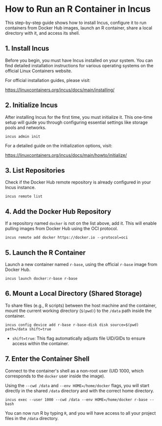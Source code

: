 # How to Run an R Container in Incus

This step-by-step guide shows how to install Incus, configure it to run containers from Docker Hub images, launch an R container, share a local directory with it, and access its shell.

## 1. Install Incus

Before you begin, you must have Incus installed on your system. You can find detailed installation instructions for various operating systems on the official Linux Containers website.

For official installation guides, please visit:

https://linuxcontainers.org/incus/docs/main/installing/

## 2. Initialize Incus

After installing Incus for the first time, you must initialize it. This one-time setup will guide you through configuring essential settings like storage pools and networks.

```
incus admin init
```

For a detailed guide on the initialization options, visit:

https://linuxcontainers.org/incus/docs/main/howto/initialize/

## 3. List Repositories

Check if the Docker Hub remote repository is already configured in your Incus instance.

```
incus remote list
```

## 4. Add the Docker Hub Repository

If a repository named `docker` is not on the list above, add it. This will enable pulling images from Docker Hub using the OCI protocol.

```
incus remote add docker https://docker.io --protocol=oci
```

## 5. Launch the R Container

Launch a new container named `r-base`, using the official `r-base` image from Docker Hub.

```
incus launch docker:r-base r-base
```

## 6. Mount a Local Directory (Shared Storage)

To share files (e.g., R scripts) between the host machine and the container, mount the current working directory (`$(pwd)`) to the `/data` path inside the container.

```
incus config device add r-base r-base-disk disk source=$(pwd) path=/data shift=true
```

- `shift=true`: This flag automatically adjusts file UID/GIDs to ensure access within the container.
    

## 7. Enter the Container Shell

Connect to the container's shell as a non-root user (UID 1000, which corresponds to the `docker` user inside the image).

Using the `--cwd /data` and `--env HOME=/home/docker` flags, you will start directly in the shared `/data` directory and with the correct home directory.

```
incus exec --user 1000 --cwd /data --env HOME=/home/docker r-base -- bash
```

You can now run R by typing `R`, and you will have access to all your project files in the `/data` directory.
